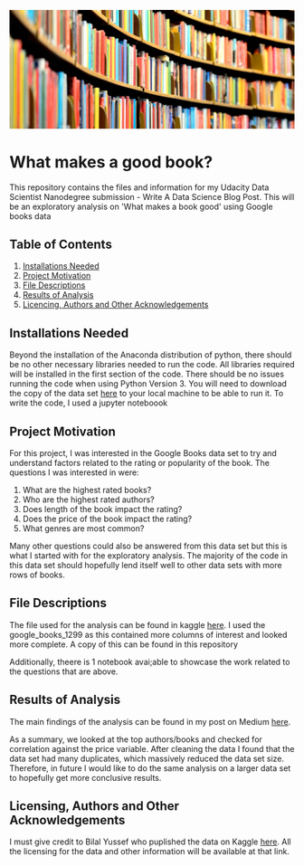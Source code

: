 ![alt text](https://github.com/shakes98/What-makes-a-good-book-/blob/main/book%20shelf%20photo.jpg "Photo of Books")

# What makes a good book?
This repository contains the files and information for my Udacity Data Scientist Nanodegree submission - Write A Data Science Blog Post. This will be an exploratory analysis on 'What makes a book good' using Google books data

## Table of Contents
1. [Installations Needed](#installations-needed)
2. [Project Motivation](#project-motivation)
3. [File Descriptions](#file-descriptions)
4. [Results of Analysis](#results-of-analysis)
5. [Licencing, Authors and Other Acknowledgements](#licensing-authors-and-other-acknowledgements)

## Installations Needed
Beyond the installation of the Anaconda distribution of python, there should be no other necessary libraries needed to run the code. All libraries required will be installed in the first section of the code. There should be no issues running the code when using Python Version 3. 
You will need to download the copy of the data set [here](https://www.kaggle.com/bilalyussef/google-books-dataset) to your local machine to be able to run it. To write the code, I used a jupyter noteboook

## Project Motivation
For this project, I was interested in the Google Books data set to try and understand factors related to the rating or popularity of the book. The questions I was interested in were: 
1. What are the highest rated books?
2. Who are the highest rated authors?
3. Does length of the book impact the rating?
4. Does the price of the book impact the rating?
5. What genres are most common?

Many other questions could also be answered from this data set but this is what I started with for the exploratory analysis. The majority of the code in this data set should hopefully lend itself well to other data sets with more rows of books.

## File Descriptions
The file used for the analysis can be found in kaggle [here](https://www.kaggle.com/bilalyussef/google-books-dataset). I used the google_books_1299 as this contained more columns of interest and looked more complete. A copy of this can be found in this repository

Additionally, theere is 1 notebook avai;able to showcase the work related to the questions that are above. 

## Results of Analysis
The main findings of the analysis can be found in my post on Medium [here](https://medium.com/@samanthahakes/what-makes-a-good-book-1440b80d6ada).

As a summary, we looked at the top authors/books and checked for correlation against the price variable.
After cleaning the data I found that the data set had many duplicates, which massively reduced the data set size. Therefore, in future I would like to do the same analysis on a larger data set to hopefully get more conclusive results.

## Licensing, Authors and Other Acknowledgements
I must give credit to Bilal Yussef who puplished the data on Kaggle [here](https://www.kaggle.com/bilalyussef/google-books-dataset). All the licensing for the data and other information will be available at that link.




